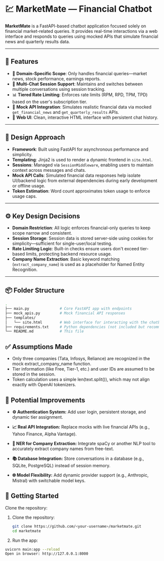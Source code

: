 
# 💹 MarketMate — Financial Chatbot

**MarketMate** is a FastAPI-based chatbot application focused solely on financial market-related queries. It provides real-time interactions via a web interface and responds to queries using mocked APIs that simulate financial news and quarterly results data.

---

## 🚀 Features

- 🎯 **Domain-Specific Scope**: Only handles financial queries—market news, stock performance, earnings reports.
- 🔁 **Multi-Chat Session Support**: Maintains and switches between multiple conversations using session tracking.
- 📊 **Tiered Rate Limiting**: Enforces rate limits (RPM, RPD, TPM, TPD) based on the user's subscription tier.
- 🔗 **Mock API Integration**: Simulates realistic financial data via mocked `get_financial_news` and `get_quarterly_results` APIs.
- 🎨 **Web UI**: Clean, interactive HTML interface with persistent chat history.

---

## 🧠 Design Approach

- **Framework**: Built using FastAPI for asynchronous performance and simplicity.
- **Templating**: Jinja2 is used to render a dynamic frontend in `site.html`.
- **Sessions**: Managed via `SessionMiddleware`, enabling users to maintain context across messages and chats.
- **Mock API Calls**: Simulated financial data responses help isolate UI/backend logic from external dependencies during early development or offline usage.
- **Token Estimation**: Word count approximates token usage to enforce usage caps.

---

## ⚙️ Key Design Decisions

- **Domain Restriction**: All logic enforces financial-only queries to keep scope narrow and consistent.
- **Session Storage**: Session data is stored server-side using cookies for simplicity—sufficient for single-user/local testing.
- **Rate Limiting Logic**: Built-in checks ensure users don't exceed tier-based limits, protecting backend resource usage.
- **Company Name Extraction**: Basic keyword matching (`extract_company_name`) is used as a placeholder for Named Entity Recognition.

---

## 📦 Folder Structure
```bash
.
├── main.py              # Core FastAPI app with endpoints
├── mock_apis.py         # Mock financial API responses
├── templates/
│   └── site.html        # Web interface for interacting with the chatbot
├── requirements.txt     # Python dependencies (not included but recommended)
└── README.md            # This file
```
## ✅ Assumptions Made

- Only three companies (Tata, Infosys, Reliance) are recognized in the mock extract_company_name function.
- Tier information (like Free, Tier-1, etc.) and user IDs are assumed to be stored in the session.
- Token calculation uses a simple len(text.split()), which may not align exactly with OpenAI tokenizers.


## 🔧 Potential Improvements

- **⚙️ Authentication System:** Add user login, persistent storage, and dynamic tier assignment.


- **📈 Real API Integration:** Replace mocks with live financial APIs (e.g., Yahoo Finance, Alpha Vantage).


- **🧠 NER for Company Extraction:** Integrate spaCy or another NLP tool to accurately extract company names from free-text.


- **📚 Database Integration:** Store conversations in a database (e.g., SQLite, PostgreSQL) instead of session memory.


- **🌐 Model Flexibility:** Add dynamic provider support (e.g., Anthropic, Mistral) with switchable model keys.


## 🏁 Getting Started

Clone the repository:


1. Clone the repository:
   ```bash
   git clone https://github.com/<your-username>/marketmate.git
   cd marketmate
   
2. Run the app:
```bash
uvicorn main:app --reload
Open in browser: http://127.0.0.1:8000
